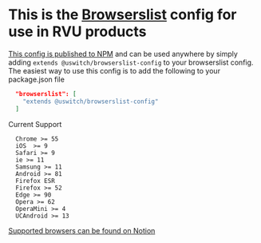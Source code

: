 # This is the [Browserslist](https://github.com/browserslist/browserslist) config for use in RVU products

[This config is published to NPM](https://www.npmjs.com/package/@uswitch/browserslist-config) and can be used anywhere by simply adding `extends @uswitch/browserslist-config` to your browserslist config. The easiest way to use this config is to add the following to your package.json file

```json
  "browserslist": [
    "extends @uswitch/browserslist-config"
  ]
```

Current Support 

```
  Chrome >= 55
  iOS  >= 9
  Safari >= 9
  ie >= 11
  Samsung >= 11
  Android >= 81
  Firefox ESR
  Firefox >= 52
  Edge >= 90
  Opera >= 62
  OperaMini >= 4
  UCAndroid >= 13
```

[Supported browsers can be found on Notion](https://www.notion.so/rvu/Browser-support-4f8c037f60ef4245a84d36913215e079)
